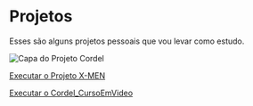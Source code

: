 # Projetos
 Esses são alguns projetos pessoais que vou levar como estudo.

<img src="../Marketing pessoal/ProjetoCordel/CapaDoProjetoCordel.png" alt="Capa do Projeto Cordel">


<a href="https://xc4i0.github.io/Projetos/Projeto_X-men/"> Executar o Projeto X-MEN

<a href="https://xc4i0.github.io/Projetos/Cordel_CursoEmVideo/"> Executar o Cordel_CursoEmVideo